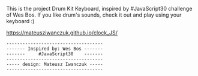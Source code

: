 
This is the project Drum Kit Keyboard, inspired by #JavaScript30 challenge of Wes Bos. 
If you like drum's sounds, check it out and play using your keyboard :) 

https://mateusziwanczuk.github.io/clock_JS/

                                   
	------------------------------------
	------- Inspired by: Wes Bos ------- 
	-------     #JavaScript30    -------
	------------------------------------ 
	----- design: Mateusz Iwanczuk -----
	------------------------------------ 

	
